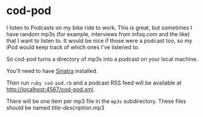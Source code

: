cod-pod
=======

I listen to Podcasts on my bike ride to work. This is great, but sometimes I have random mp3s (for example, interviews from infoq.com and the like) that I want to listen to. It would be nice if those were a podcast too, so my iPod would keep track of which ones I've listened to. 

So cod-pod turns a directory of mp3s into a podcast on your local machine.

You'll need to have [Sinatra](http://www.sinatrarb.com/) installed.

Then run `ruby cod-pod.rb` and a podcast RSS feed will be available at [http://localhost:4567/cod-pod.xml](http://localhost:4567/cod-pod.xml).

There will be one item per mp3 file in the `mp3s` subdirectory. These files should be named _title_-_description_.mp3
